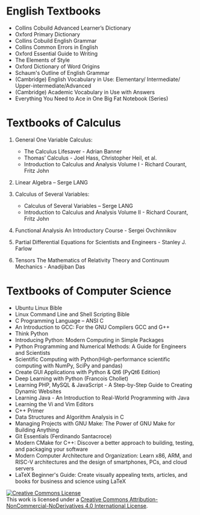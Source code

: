 
# English Textbooks

- Collins Cobuild Advanced Learner’s Dictionary
- Oxford Primary Dictionary
- Collins Cobuild English Grammar
- Collins Common Errors in English
- Oxford Essential Guide to Writing
- The Elements of Style
- Oxford Dictionary of Word Origins
- Schaum's Outline of English Grammar
- (Cambridge) English Vocabulary in Use: Elementary/ Intermediate/ Upper-intermediate/Advanced
- (Cambridge) Academic Vocabulary in Use with Answers
- Everything You Need to Ace in One Big Fat Notebook (Series)


# Textbooks of Calculus

1. General One Variable Calculus:
    - The Calculus Lifesaver - Adrian Banner
    - Thomas’ Calculus - Joel Hass, Christopher Heil, et al.
    - Introduction to Calculus and Analysis Volume I - Richard Courant, Fritz John

2. Linear Algebra – Serge LANG
3. Calculus of Several Variables:
    - Calculus of Several Variables – Serge LANG
    - Introduction to Calculus and Analysis Volume II - Richard Courant, Fritz John
4. Functional Analysis An Introductory Course - Sergei Ovchinnikov
5. Partial Differential Equations for Scientists and Engineers - Stanley J. Farlow
6. Tensors The Mathematics of Relativity Theory and Continuum Mechanics - Anadijiban Das

# Textbooks of Computer Science

- Ubuntu Linux Bible
- Linux Command Line and Shell Scripting Bible
- C Programming Language – ANSI C
- An Introduction to GCC: For the GNU Compilers GCC and G++
- Think Python
- Introducing Python: Modern Computing in Simple Packages
- Python Programming and Numerical Methods: A Guide for Engineers and Scientists
- Scientific Computing with Python(High-performance scientific computing with NumPy, SciPy and pandas)
- Create GUI Applications with Python & Qt6 (PyQt6 Edition)
- Deep Learning with Python (Francois Chollet)
- Learning PHP, MySQL & JavaScript - A Step-by-Step Guide to Creating Dynamic Websites
- Learning Java - An Introduction to Real-World Programming with Java
- Learning the Vi and Vim Editors
- C++ Primer
- Data Structures and Algorithm Analysis in C
- Managing Projects with GNU Make: The Power of GNU Make for Building Anything
- Git Essentials (Ferdinando Santacroce)
- Modern CMake for C++: Discover a better approach to building, testing, and packaging your software
- Modern Computer Architecture and Organization: Learn x86, ARM, and RISC-V architectures and the design of smartphones, PCs, and cloud servers
- LaTeX Beginner's Guide: Create visually appealing texts, articles, and books for business and science using LaTeX


<a rel="license" href="http://creativecommons.org/licenses/by-nc-nd/4.0/"><img alt="Creative Commons License" style="border-width:0" src="https://i.creativecommons.org/l/by-nc-nd/4.0/88x31.png" /></a><br />This work is licensed under a <a rel="license" href="http://creativecommons.org/licenses/by-nc-nd/4.0/">Creative Commons Attribution-NonCommercial-NoDerivatives 4.0 International License</a>.
